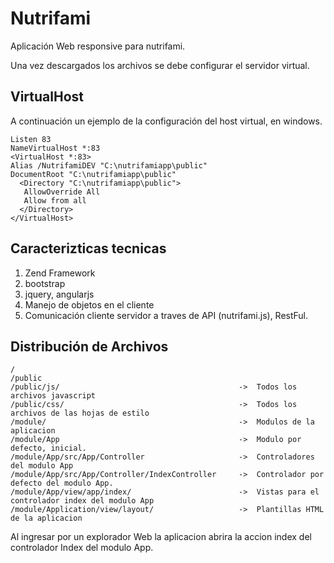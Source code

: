 Nutrifami
=======================

Aplicación Web responsive para nutrifami.

Una vez descargados los archivos se debe configurar el servidor virtual.

VirtualHost
--------------
 A continuación un ejemplo de la configuración del host virtual, en windows.
 
    Listen 83
    NameVirtualHost *:83
    <VirtualHost *:83>
    Alias /NutrifamiDEV "C:\nutrifamiapp\public"
    DocumentRoot "C:\nutrifamiapp\public"
      <Directory "C:\nutrifamiapp\public">
       AllowOverride All
       Allow from all
      </Directory>
    </VirtualHost>


Caracterizticas tecnicas
------------------------

 1. Zend Framework
 2. bootstrap
 3. jquery, angularjs
 4. Manejo de objetos en el cliente
 5. Comunicación cliente servidor a traves de API (nutrifami.js), RestFul.


Distribución de Archivos
------------------------

    /
    /public
    /public/js/                                        ->  Todos los archivos javascript
    /public/css/                                       ->  Todos los archivos de las hojas de estilo
    /module/                                           ->  Modulos de la aplicacion
    /module/App                                        ->  Modulo por defecto, inicial.
    /module/App/src/App/Controller                     ->  Controladores del modulo App
    /module/App/src/App/Controller/IndexController     ->  Controlador por defecto del modulo App.
    /module/App/view/app/index/                        ->  Vistas para el controlador index del modulo App
    /module/Application/view/layout/                   ->  Plantillas HTML de la aplicacion

Al ingresar por un explorador Web la aplicacion abrira la accion index del controlador Index del modulo App.

